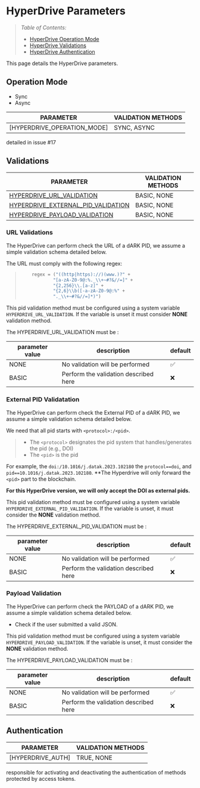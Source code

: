 # HyperDrive Parameters

> *Table of Contents:*
> - [HyperDrive Operation Mode](#operation-mode)
> - [HyperDrive Validations](#validations)
> - [HyperDrive Authentication](#Authentication)

This page details the HyperDrive parameters.

## Operation Mode

- Sync
- Async

| PARAMETER                                                         | VALIDATION METHODS        |
| ---                                                               | ---                       |
| [HYPERDRIVE_OPERATION_MODE]                     | SYNC, ASYNC               |


detailed in issue #17

## Validations


| PARAMETER                                                         | VALIDATION METHODS        |
| ---                                                               | ---                       |
| [HYPERDRIVE_URL_VALIDATION](#url-validations)                     | BASIC, NONE               |
| [HYPERDRIVE_EXTERNAL_PID_VALIDATION](#external-pid-validatation)  | BASIC, NONE               |
| [HYPERDRIVE_PAYLOAD_VALIDATION](#payload-validation)              | BASIC, NONE               |



### URL Validations

The HyperDrive can perform check the URL of a dARK PID, we assume a simple validation schema detailed below.

The URL must comply with the following regex:

>```python
>     regex = ("((http|https)://)(www.)?" +
>             "[a-zA-Z0-9@:%._\\+~#?&//=]" +
>             "{2,256}\\.[a-z]" +
>             "{2,6}\\b([-a-zA-Z0-9@:%" +
>             "._\\+~#?&//=]*)")
>```


This pid validation method must be configured using a system variable `HYPERDRIVE_URL_VALIDATION`. If the variable is unset it must consider **NONE** validation method.

The HYPERDRIVE_URL_VALIDATION must be :

| parameter value | description | default  |
| --- | --- | --- |
| NONE| No validation will be performed | ✅  |
| BASIC | Perform the validation described here | ❌ |


### External PID Validatation

The HyperDrive can perform check the External PID of a dARK PID, we assume a simple validation schema detailed below.

We need that all pid starts with `<protocol>:/<pid>`.

> - The `<protocol>` designates the pid system that handles/generates the pid (e.g., DOI)
> - The `<pid>` is the pid

For example, the `doi:/10.1016/j.datak.2023.102180` the `protocol==doi`, and `pid==10.1016/j.datak.2023.102180`. **The Hyperdrive will only forward the `<pid>` part to the blockchain.

**For this HyperDrive version, we will only accept the DOI as external pids.**

This pid validation method must be configured using a system variable `HYPERDRIVE_EXTERNAL_PID_VALIDATION`. If the variable is unset, it must consider the **NONE** validation method.

The HYPERDRIVE_EXTERNAL_PID_VALIDATION must be :

| parameter value | description | default  |
| --- | --- | --- |
| NONE| No validation will be performed | ✅  |
| BASIC | Perform the validation described here | ❌ |

### Payload Validation

The HyperDrive can perform check the PAYLOAD of a dARK PID, we assume a simple validation schema detailed below.

- Check if the user submitted a valid JSON.

This pid validation method must be configured using a system variable `HYPERDRIVE_PAYLOAD_VALIDATION`. If the variable is unset, it must consider the **NONE** validation method.

The HYPERDRIVE_PAYLOAD_VALIDATION must be :

| parameter value | description | default  |
| --- | --- | --- |
| NONE| No validation will be performed | ✅  |
| BASIC | Perform the validation described here | ❌ |

## Authentication


| PARAMETER                                                         | VALIDATION METHODS        |
| ---                                                               | ---                       |
| [HYPERDRIVE_AUTH]                     | TRUE, NONE               |

responsible for activating and deactivating the authentication of methods protected by access tokens.
